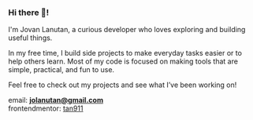 ### Hi there 👋!

I'm Jovan Lanutan, a curious developer who loves exploring and building useful things.

In my free time, I build side projects to make everyday tasks easier or to help others learn. Most of my code is focused on making tools that are simple, practical, and fun to use.

Feel free to check out my projects and see what I’ve been working on!

email: **jolanutan@gmail.com** <br>
frontendmentor: [tan911](https://www.frontendmentor.io/profile/tan911)




